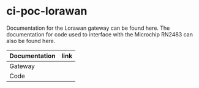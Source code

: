 # ci-poc-lorawan

Documentation for the Lorawan gateway can be found here. The documentation for code used to interface with the Microchip RN2483 can also be found here.

| Documentation |  link  |
| ------------- | ------ |
| Gateway       |        |
| Code          |        |

​


